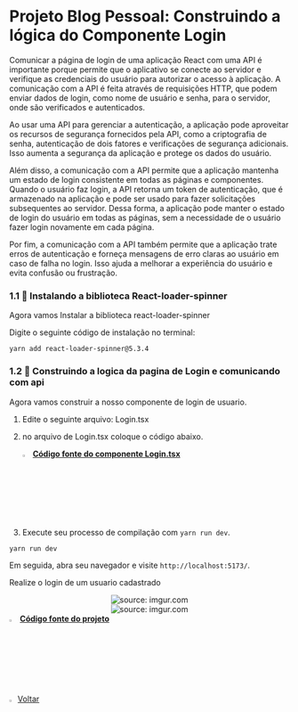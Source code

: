 

<h1>Projeto Blog Pessoal: Construindo a lógica do Componente Login</h1>

Comunicar a página de login de uma aplicação React com uma API é importante porque permite que o aplicativo se conecte ao servidor e verifique as credenciais do usuário para autorizar o acesso à aplicação. A comunicação com a API é feita através de requisições HTTP, que podem enviar dados de login, como nome de usuário e senha, para o servidor, onde são verificados e autenticados.

Ao usar uma API para gerenciar a autenticação, a aplicação pode aproveitar os recursos de segurança fornecidos pela API, como a criptografia de senha, autenticação de dois fatores e verificações de segurança adicionais. Isso aumenta a segurança da aplicação e protege os dados do usuário.

Além disso, a comunicação com a API permite que a aplicação mantenha um estado de login consistente em todas as páginas e componentes. Quando o usuário faz login, a API retorna um token de autenticação, que é armazenado na aplicação e pode ser usado para fazer solicitações subsequentes ao servidor. Dessa forma, a aplicação pode manter o estado de login do usuário em todas as páginas, sem a necessidade de o usuário fazer login novamente em cada página.

Por fim, a comunicação com a API também permite que a aplicação trate erros de autenticação e forneça mensagens de erro claras ao usuário em caso de falha no login. Isso ajuda a melhorar a experiência do usuário e evita confusão ou frustração.

<h3>1.1 👣 Instalando a biblioteca React-loader-spinner</h3>

Agora vamos Instalar a biblioteca react-loader-spinner

Digite o seguinte código de instalação no terminal:

```
yarn add react-loader-spinner@5.3.4
```




<h3>1.2 👣 Construindo a logica da pagina de Login e comunicando com api  </h3>

Agora vamos construir a nosso componente de login de usuario.

1. Edite o seguinte arquivo: Login.tsx

2. no arquivo de Login.tsx coloque o código abaixo.

   <div align="left"><img src="https://i.imgur.com/JACNZiR.png" title="source: imgur.com" width="3%"/> <a href="https://github.com/LucasCapSilva/blog-pessoal-react-2023/blob/login-logica/src/pages/login/Login.tsx" target="_blank"><b>Código fonte do componente Login.tsx</b></a> 

3. Execute seu processo de compilação com `yarn run dev`.

```
yarn run dev
```

Em seguida, abra seu navegador e visite `http://localhost:5173/`. 

Realize o login de um usuario cadastrado

<div align="center"><img src="https://i.imgur.com/QvcVowG.png" title="source: imgur.com" /></div>

<div align="center"><img src="https://i.imgur.com/xyAJA7P.png" title="source: imgur.com" /></div>

<div align="left"><img src="https://i.imgur.com/JACNZiR.png" title="source: imgur.com" width="3%"/> <a href="https://github.com/LucasCapSilva/blog-pessoal-react-2023/tree/login-logica" target="_blank"><b>Código fonte do projeto</b></a>  
<br />

<br />

<div align="left"><a href="README.md"><img src="https://i.imgur.com/XMgF3gl.png" title="source: imgur.com" width="3%"/>Voltar</a></div>

